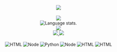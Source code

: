 
<div align="center">
  <h1>
    <a href="https://github.com/dawidolko/dawidolko">
      <img src="https://readme-typing-svg.herokuapp.com?font=Fira+Code&weight=500&size=40&pause=1000&color=F7C213&center=true&vCenter=true&width=435&height=70&lines=Hi%2C+I'm+Cauã%F0%9F%91%8B">
    </a>
  </h1>
</div>

<div align="center">
  <a href="https://github.com/caua-stack">
    <img src="http://github-profile-summary-cards.vercel.app/api/cards/profile-details?username=caua-stack&theme=slateorange" />
  </a>
  
  </div>
<div align="center">
  <img src="https://github-readme-stats.vercel.app/api/top-langs/?username=caua-stack&langs_count=8&theme=great-gatsby" alt="Language stats.">
</div>

<div align="center">
  <a href="https://github.com/dawidolko">
  <a href="https://github.com/caua-stack">
    <img src="https://github-readme-streak-stats.herokuapp.com?user=caua-stack&theme=rising-sun&hide_border=true&exclude_days=Sun" />
  </a>

</div>
  
<div align="center">
  <a href="https://github.com/dawidolko">
    <img src="http://github-profile-summary-cards.vercel.app/api/cards/stats?username=caua-stack&theme=slateorange" />
    <img src="http://github-profile-summary-cards.vercel.app/api/cards/most-commit-language?username=caua-stack&theme=slateorange" />
  </a>
</div>
<div style="display: inline_block"; align="center"><br/>
  
  <img align="center" alt="HTML" src="https://img.shields.io/badge/MySQL-00000F?style=for-the-badge&logo=mysql&logoColor=white"/> 
  <img align="center" alt="Node" src="https://img.shields.io/badge/Java-ED8B00?style=for-the-badge&logo=java&logoColor=white"/> 
  <img align="center" alt="Python" src="https://img.shields.io/badge/Python-14354C?style=for-the-badge&logo=python&logoColor=white"/> 
  <img align="center" alt="Node" src="https://img.shields.io/badge/Node.js-43853D?style=for-the-badge&logo=node.js&logoColor=white"/> 
   <img align="center" alt="HTML" src="https://img.shields.io/badge/Amazon_AWS-232F3E?style=for-the-badge&logo=amazon-aws&logoColor=white"/> 
  <img align="center" alt="HTML" src="https://img.shields.io/badge/Microsoft_Azure-0089D6?style=for-the-badge&logo=microsoft-azure&logoColor=white"/> 
  
</div><br/><br/>
